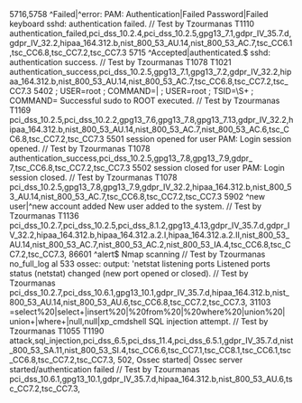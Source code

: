 
<!-- Local rules -->
<!-- Modify it at your will. -->
<!-- Copyright (C) 2015-2020, Wazuh Inc. -->
<!-- Example -->
<group name="custom_rules ">
<rule id="100001" level="5">
<if_sid>5716,5758</if_sid>
<match>^Failed|^error: PAM: Authentication|Failed Password|Failed keyboard</match>
<description>sshd: authentication failed. // Test by Tzourmanas </description>
<mitre>
<id>T1110</id>
</mitre>
<group>authentication_failed,pci_dss_10.2.4,pci_dss_10.2.5,gpg13_7.1,gdpr_IV_35.7.d,gdpr_IV_32.2,hipaa_164.312.b,nist_800_53_AU.14,nist_800_53_AC.7,tsc_CC6.1,tsc_CC6.8,tsc_CC7.2,tsc_CC7.3</group>
</rule>
<rule id="100002" level="5">
<if_sid>5715</if_sid>
<match>^Accepted|authenticated.$</match>
<description>sshd: authentication success. // Test by Tzourmanas </description>
<mitre>
<id>T1078</id>
<id>T1021</id>
</mitre>
<group>authentication_success,pci_dss_10.2.5,gpg13_7.1,gpg13_7.2,gdpr_IV_32.2,hipaa_164.312.b,nist_800_53_AU.14,nist_800_53_AC.7,tsc_CC6.8,tsc_CC7.2,tsc_CC7.3</group>
</rule>
<rule id="100003" level="8">
<if_sid>5402</if_sid>
<regex> ; USER=root ; COMMAND=| ; USER=root ; TSID=\S+ ; COMMAND=</regex>
<description>Successful sudo to ROOT executed. // Test by Tzourmanas </description>
<mitre>
<id>T1169</id>
</mitre>
<group>pci_dss_10.2.5,pci_dss_10.2.2,gpg13_7.6,gpg13_7.8,gpg13_7.13,gdpr_IV_32.2,hipaa_164.312.b,nist_800_53_AU.14,nist_800_53_AC.7,nist_800_53_AC.6,tsc_CC6.8,tsc_CC7.2,tsc_CC7.3</group>
</rule>
<rule id="100004" level="6">
<if_sid>5501</if_sid>
<match>session opened for user</match>
<description>PAM: Login session opened. // Test by Tzourmanas </description>
<mitre>
<id>T1078</id>
</mitre>
<group>authentication_success,pci_dss_10.2.5,gpg13_7.8,gpg13_7.9,gdpr_
7,tsc_CC6.8,tsc_CC7.2,tsc_CC7.3</group>
</rule>
<rule id="100005" level="6">
<if_sid>5502</if_sid>
<match>session closed for user</match>
<description>PAM: Login session closed. // Test by Tzourmanas </description>
<mitre>
<id>T1078</id>
</mitre>
<group>pci_dss_10.2.5,gpg13_7.8,gpg13_7.9,gdpr_IV_32.2,hipaa_164.312.b,nist_800_53_AU.14,nist_800_53_AC.7,tsc_CC6.8,tsc_CC7.2,tsc_CC7.3</group>
</rule>
<rule id="100006" level="8">
<if_sid>5902</if_sid>
<match>^new user|^new account added</match>
<description>New user added to the system. // Test by Tzourmanas </description>
<mitre>
<id>T1136</id>
</mitre>
<group>pci_dss_10.2.7,pci_dss_10.2.5,pci_dss_8.1.2,gpg13_4.13,gdpr_IV_35.7.d,gdpr_IV_32.2,hipaa_164.312.b,hipaa_164.312.a.2.I,hipaa_164.312.a.2.II,nist_800_53_AU.14,nist_800_53_AC.7,nist_800_53_AC.2,nist_800_53_IA.4,tsc_CC6.8,tsc_CC7.2,tsc_CC7.3,</group>
</rule>
<rule id="100007" level="5">
<if_sid>86601</if_sid>
<field name="event_type">^alert$</field>
<description>Nmap scanning // Test by Tzourmanas </description>
<options>no_full_log</options>
</rule>
al<rule id="100008" level="6">
<if_sid>533</if_sid>
<match>ossec: output: 'netstat listening ports</match>
<check_diff />
<description>Listened ports status (netstat) changed (new port opened or closed). // Test by Tzourmanas </description>
<group>pci_dss_10.2.7,pci_dss_10.6.1,gpg13_10.1,gdpr_IV_35.7.d,hipaa_164.312.b,nist_800_53_AU.14,nist_800_53_AU.6,tsc_CC6.8,tsc_CC7.2,tsc_CC7.3,</group>
</rule>
<rule id="100009" level="6">
<if_sid>31103</if_sid>
<url>=select%20|select+|insert%20|%20from%20|%20where%20|union%20|</url>
<url>union+|where+|null,null|xp_cmdshell</url>
<description>SQL injection attempt. // Test by Tzourmanas </description>
<mitre>
<id>T1055</id>
<id>T1190</id>
</mitre>
<group>attack,sql_injection,pci_dss_6.5,pci_dss_11.4,pci_dss_6.5.1,gdpr_IV_35.7.d,nist_800_53_SA.11,nist_800_53_SI.4,tsc_CC6.6,tsc_CC7.1,tsc_CC8.1,tsc_CC6.1,tsc_CC6.8,tsc_CC7.2,tsc_CC7.3,</group>
</rule>
<rule id="100010" level="3">
<if_sid>502,</if_sid>
<match>Ossec started|</match>
<description>Ossec server started/authentication failed // Test by Tzourmanas </description>
<group>pci_dss_10.6.1,gpg13_10.1,gdpr_IV_35.7.d,hipaa_164.312.b,nist_800_53_AU.6,tsc_CC7.2,tsc_CC7.3,</group>
</rule>
</group>
